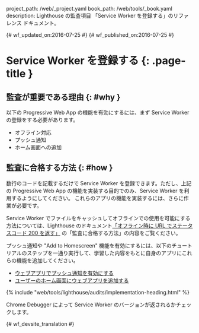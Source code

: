 project_path: /web/_project.yaml
book_path: /web/tools/_book.yaml
description: Lighthouse の監査項目 「Service Worker を登録する」のリファレンス ドキュメント。

{# wf_updated_on:2016-07-25 #}
{# wf_published_on:2016-07-25 #}

#  Service Worker を登録する {: .page-title }

##  監査が重要である理由 {: #why }

以下の Progressive Web App の機能を有効にするには、まず Service Worker の登録をする必要があります。


* オフライン対応
* プッシュ通知
* ホーム画面への追加

##  監査に合格する方法 {: #how }

数行のコードを記載するだけで Service Worker
を登録できます。ただし、上記の Progressive Web App の機能を実装する目的でのみ、Service Worker を利用するようにしてください。
これらのアプリの機能を実装するには、さらに作業が必要です。


Service Worker
でファイルをキャッシュしてオフラインでの使用を可能にする方法については、Lighthouse のドキュメント[「オフライン時に URL でステータスコード 200 を返す」](http-200-when-offline#how) の「監査に合格する方法」の内容をご覧ください。


プッシュ通知や "Add to Homescreen"
機能を有効にするには、以下のチュートリアルのステップを一通り実行して、学習した内容をもとに自身のアプリにこれらの機能を追加してください。


* [ウェブアプリでプッシュ通知を有効にする](https://codelabs.developers.google.com/codelabs/push-notifications)
* [ユーザーのホーム画面にウェブアプリを追加する](https://codelabs.developers.google.com/codelabs/add-to-home-screen)


{% include "web/tools/lighthouse/audits/implementation-heading.html" %}

Chrome Debugger によって Service Worker のバージョンが返されるかチェックします。


{# wf_devsite_translation #}
